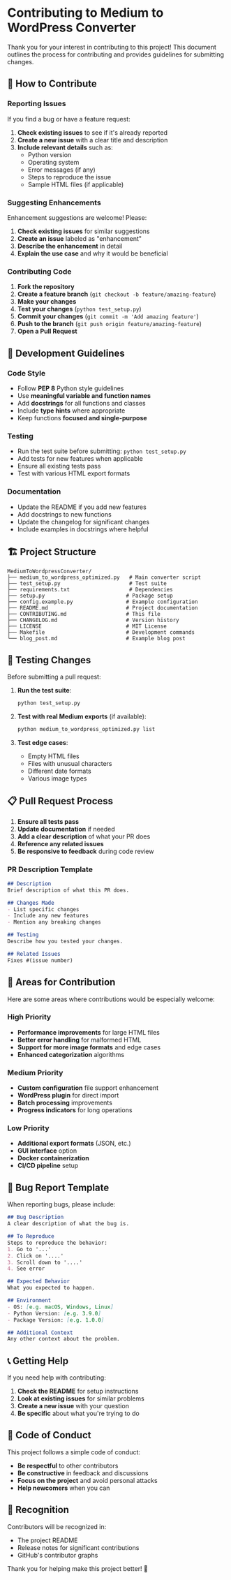 # Contributing to Medium to WordPress Converter

Thank you for your interest in contributing to this project! This document outlines the process for contributing and provides guidelines for submitting changes.

## 🤝 How to Contribute

### Reporting Issues

If you find a bug or have a feature request:

1. **Check existing issues** to see if it's already reported
2. **Create a new issue** with a clear title and description
3. **Include relevant details** such as:
   - Python version
   - Operating system
   - Error messages (if any)
   - Steps to reproduce the issue
   - Sample HTML files (if applicable)

### Suggesting Enhancements

Enhancement suggestions are welcome! Please:

1. **Check existing issues** for similar suggestions
2. **Create an issue** labeled as "enhancement"
3. **Describe the enhancement** in detail
4. **Explain the use case** and why it would be beneficial

### Contributing Code

1. **Fork the repository**
2. **Create a feature branch** (`git checkout -b feature/amazing-feature`)
3. **Make your changes**
4. **Test your changes** (`python test_setup.py`)
5. **Commit your changes** (`git commit -m 'Add amazing feature'`)
6. **Push to the branch** (`git push origin feature/amazing-feature`)
7. **Open a Pull Request**

## 📝 Development Guidelines

### Code Style

- Follow **PEP 8** Python style guidelines
- Use **meaningful variable and function names**
- Add **docstrings** for all functions and classes
- Include **type hints** where appropriate
- Keep functions **focused and single-purpose**

### Testing

- Run the test suite before submitting: `python test_setup.py`
- Add tests for new features when applicable
- Ensure all existing tests pass
- Test with various HTML export formats

### Documentation

- Update the README if you add new features
- Add docstrings to new functions
- Update the changelog for significant changes
- Include examples in docstrings where helpful

## 🏗️ Project Structure

```
MediumToWordpressConverter/
├── medium_to_wordpress_optimized.py   # Main converter script
├── test_setup.py                      # Test suite
├── requirements.txt                   # Dependencies
├── setup.py                          # Package setup
├── config.example.py                 # Example configuration
├── README.md                         # Project documentation
├── CONTRIBUTING.md                   # This file
├── CHANGELOG.md                      # Version history
├── LICENSE                           # MIT License
├── Makefile                          # Development commands
└── blog_post.md                      # Example blog post
```

## 🧪 Testing Changes

Before submitting a pull request:

1. **Run the test suite**:
   ```bash
   python test_setup.py
   ```

2. **Test with real Medium exports** (if available):
   ```bash
   python medium_to_wordpress_optimized.py list
   ```

3. **Test edge cases**:
   - Empty HTML files
   - Files with unusual characters
   - Different date formats
   - Various image types

## 📋 Pull Request Process

1. **Ensure all tests pass**
2. **Update documentation** if needed
3. **Add a clear description** of what your PR does
4. **Reference any related issues**
5. **Be responsive to feedback** during code review

### PR Description Template

```markdown
## Description
Brief description of what this PR does.

## Changes Made
- List specific changes
- Include any new features
- Mention any breaking changes

## Testing
Describe how you tested your changes.

## Related Issues
Fixes #(issue number)
```

## 🎯 Areas for Contribution

Here are some areas where contributions would be especially welcome:

### High Priority
- **Performance improvements** for large HTML files
- **Better error handling** for malformed HTML
- **Support for more image formats** and edge cases
- **Enhanced categorization** algorithms

### Medium Priority
- **Custom configuration** file support enhancement
- **WordPress plugin** for direct import
- **Batch processing** improvements
- **Progress indicators** for long operations

### Low Priority
- **Additional export formats** (JSON, etc.)
- **GUI interface** option
- **Docker containerization**
- **CI/CD pipeline** setup

## 🐛 Bug Report Template

When reporting bugs, please include:

```markdown
## Bug Description
A clear description of what the bug is.

## To Reproduce
Steps to reproduce the behavior:
1. Go to '...'
2. Click on '....'
3. Scroll down to '....'
4. See error

## Expected Behavior
What you expected to happen.

## Environment
- OS: [e.g. macOS, Windows, Linux]
- Python Version: [e.g. 3.9.0]
- Package Version: [e.g. 1.0.0]

## Additional Context
Any other context about the problem.
```

## 📞 Getting Help

If you need help with contributing:

1. **Check the README** for setup instructions
2. **Look at existing issues** for similar problems
3. **Create a new issue** with your question
4. **Be specific** about what you're trying to do

## 📜 Code of Conduct

This project follows a simple code of conduct:

- **Be respectful** to other contributors
- **Be constructive** in feedback and discussions
- **Focus on the project** and avoid personal attacks
- **Help newcomers** when you can

## 🎉 Recognition

Contributors will be recognized in:
- The project README
- Release notes for significant contributions
- GitHub's contributor graphs

Thank you for helping make this project better! 🚀
